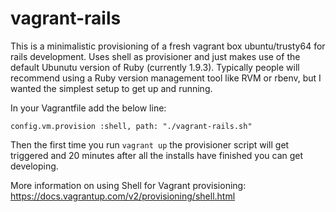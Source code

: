# vagrant-rails
This is a minimalistic provisioning of a fresh vagrant box ubuntu/trusty64 for rails development. Uses shell as provisioner and just makes use of the default Ubunutu version of Ruby (currently 1.9.3). Typically people will recommend using a Ruby version management tool like RVM or rbenv, but I wanted the simplest setup to get up and running.

In your Vagrantfile add the below line:

`config.vm.provision :shell, path: "./vagrant-rails.sh"`

Then the first time you run `vagrant up` the provisioner script will get triggered and 20 minutes after all the installs have finished you can get developing.

More information on using Shell for Vagrant provisioning: https://docs.vagrantup.com/v2/provisioning/shell.html
